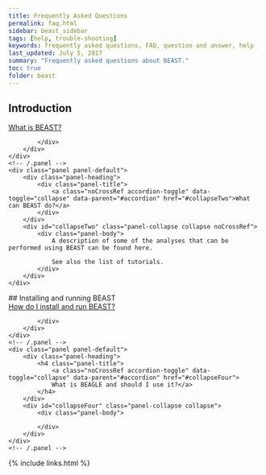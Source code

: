 ```yaml
---
title: Frequently Asked Questions
permalink: faq.html
sidebar: beast_sidebar
tags: [help, trouble-shooting]
keywords: frequently asked questions, FAQ, question and answer, help
last_updated: July 5, 2017
summary: "Frequently asked questions about BEAST."
toc: true
folder: beast
---
```


## Introduction
<div class="panel-group" id="accordion">
	<div class="panel panel-default">
		<div class="panel-heading">
			<div class="panel-title">
				<a class="noCrossRef accordion-toggle" data-toggle="collapse" data-parent="#accordion" href="#collapseOne">What is BEAST?</a>
			</div>
		</div>
		<div id="collapseOne" class="panel-collapse collapse noCrossRef">
			<div class="panel-body">
				
			</div>
		</div>
	</div>
	<!-- /.panel -->
	<div class="panel panel-default">
		<div class="panel-heading">
			<div class="panel-title">
				<a class="noCrossRef accordion-toggle" data-toggle="collapse" data-parent="#accordion" href="#collapseTwo">What can BEAST do?</a>
			</div>
		</div>
		<div id="collapseTwo" class="panel-collapse collapse noCrossRef">
			<div class="panel-body">
				A description of some of the analyses that can be performed using BEAST can be found here.

				See also the list of tutorials.
			</div>
		</div>
	</div>
</div>
<!-- /.panel-group -->
## Installing and running BEAST	
<div class="panel-group" id="accordion">
	<!-- /.panel -->
	<div class="panel panel-default">
		<div class="panel-heading">
			<div class="panel-title">
				<a class="noCrossRef accordion-toggle" data-toggle="collapse" data-parent="#accordion" href="#collapseThree">
				How do I install and run BEAST?</a>
			</div>
		</div>
		<div id="collapseThree" class="panel-collapse collapse noCrossRef">
			<div class="panel-body">
			
			</div>
		</div>
	</div>
	<!-- /.panel -->
	<div class="panel panel-default">
		<div class="panel-heading">
			<h4 class="panel-title">
				<a class="noCrossRef accordion-toggle" data-toggle="collapse" data-parent="#accordion" href="#collapseFour">
				What is BEAGLE and should I use it?</a>
			</h4>
		</div>
		<div id="collapseFour" class="panel-collapse collapse">
			<div class="panel-body">

			</div>
		</div>
	</div>
	<!-- /.panel -->
</div>
<!-- /.panel-group -->

{% include links.html %}
